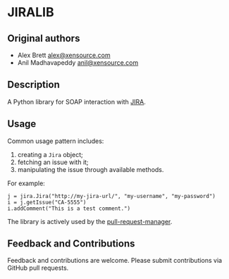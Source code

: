 # JIRALIB

## Original authors

* Alex Brett <alex@xensource.com>
* Anil Madhavapeddy <anil@xensource.com>

## Description

A Python library for SOAP interaction with
[JIRA](http://www.atlassian.com/software/jira/).

## Usage

Common usage pattern includes:

1. creating a `Jira` object;
2. fetching an issue with it;
3. manipulating the issue through available methods.

For example:

    j = jira.Jira("http://my-jira-url/", "my-username", "my-password")
    i = j.getIssue("CA-5555")
    i.addComment("This is a test comment.")

The library is actively used by the
[pull-request-manager](https://github.com/xen-org/pull-request-manager).

## Feedback and Contributions

Feedback and contributions are welcome. Please submit contributions
via GitHub pull requests.
